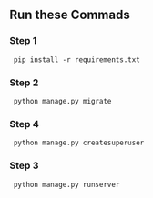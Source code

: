 ## Run these Commads
### Step 1
     pip install -r requirements.txt
### Step 2
     python manage.py migrate
     
### Step 4
     python manage.py createsuperuser
        
### Step 3
     python manage.py runserver

  













